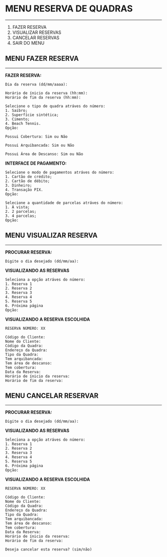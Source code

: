 # MENU RESERVA DE QUADRAS
---
1. FAZER RESERVA
2. VISUALIZAR RESERVAS
3. CANCELAR RESERVAS
0. SAIR DO MENU

## MENU FAZER RESERVA
---
**FAZER RESERVA:**

    Dia da reserva (dd/mm/aaaa):
    
    Horário de ínicio da reserva (hh:mm):
    Horário de fim da reserva (hh:mm):
    
    Selecione o tipo de quadra atráves do número:
    1. Saibro;
    2. Superfície sintética;
    3. Cimento;
    4. Beach Tennis.
    Opção:
    
    Possui Cobertura: Sim ou Não

    Possui Arquibancada: Sim ou Não

    Possui Área de Descanso: Sim ou Não
    
**INTERFACE DE PAGAMENTO:**

    Selecione o modo de pagamentos atráves do número:
    1. Cartão de crédito;
    2. Cartão de débito;
    3. Dinheiro;
    4. Transação PIX.
    Opção: 
    
    Selecione a quantidade de parcelas atráves do número:
    1. À vista;
    2. 2 parcelas;
    3. 4 parcelas;
    Opção: 
    
## MENU VISUALIZAR RESERVA
---

**PROCURAR RESERVA:**

    Digite o dia desejado (dd/mm/aa):
    
**VISUALIZANDO AS RESERVAS**
    
    Seleciona a opção atráves do número:
    1. Reserva 1
    2. Reserva 2
    3. Reserva 3
    4. Reserva 4
    5. Reserva 5
    6. Próxima página
    Opção:
    
**VISUALIZANDO A RESERVA ESCOLHIDA**

    RESERVA NÚMERO: XX
    
    Código do Cliente:
    Nome do Cliente:
    Código da Quadra:
    Endereço da Quadra:
    Tipo da Quadra:
    Tem arquibancada:
    Tem área de descanso:
    Tem cobertura:
    Data da Reserva:
    Horário de ínicio da reserva:
    Horário de fim da reserva:
    
    
## MENU CANCELAR RESERVAR
---

**PROCURAR RESERVA:**

    Digite o dia desejado (dd/mm/aa):
    
**VISUALIZANDO AS RESERVAS**
    
    Seleciona a opção atráves do número:
    1. Reserva 1
    2. Reserva 2
    3. Reserva 3
    4. Reserva 4
    5. Reserva 5
    6. Próxima página
    Opção:
    
**VISUALIZANDO A RESERVA ESCOLHIDA**

    RESERVA NÚMERO: XX
    
    Código do Cliente:
    Nome do Cliente:
    Código da Quadra:
    Endereço da Quadra:
    Tipo da Quadra:
    Tem arquibancada:
    Tem área de descanso:
    Tem cobertura:
    Data da Reserva:
    Horário de ínicio da reserva:
    Horário de fim da reserva:
    
    Deseja cancelar esta reserva? (sim/não)
    













